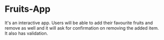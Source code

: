# Fruits-App
It's an interactive app. Users will be able to add their favourite fruits and remove as well and it will ask for confirmation on removing the added item. 
It also has validation.
